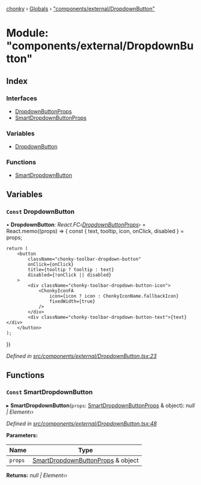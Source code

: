 [chonky](../README.md) › [Globals](../globals.md) › ["components/external/DropdownButton"](_components_external_dropdownbutton_.md)

# Module: "components/external/DropdownButton"

## Index

### Interfaces

* [DropdownButtonProps](../interfaces/_components_external_dropdownbutton_.dropdownbuttonprops.md)
* [SmartDropdownButtonProps](../interfaces/_components_external_dropdownbutton_.smartdropdownbuttonprops.md)

### Variables

* [DropdownButton](_components_external_dropdownbutton_.md#const-dropdownbutton)

### Functions

* [SmartDropdownButton](_components_external_dropdownbutton_.md#const-smartdropdownbutton)

## Variables

### `Const` DropdownButton

• **DropdownButton**: *React.FC‹[DropdownButtonProps](../interfaces/_components_external_dropdownbutton_.dropdownbuttonprops.md)›* = React.memo((props) => {
    const { text, tooltip, icon, onClick, disabled } = props;

    return (
        <button
            className="chonky-toolbar-dropdown-button"
            onClick={onClick}
            title={tooltip ? tooltip : text}
            disabled={!onClick || disabled}
        >
            <div className="chonky-toolbar-dropdown-button-icon">
                <ChonkyIconFA
                    icon={icon ? icon : ChonkyIconName.fallbackIcon}
                    fixedWidth={true}
                />
            </div>
            <div className="chonky-toolbar-dropdown-button-text">{text}</div>
        </button>
    );
})

*Defined in [src/components/external/DropdownButton.tsx:23](https://github.com/TimboKZ/Chonky/blob/01ce777/src/components/external/DropdownButton.tsx#L23)*

## Functions

### `Const` SmartDropdownButton

▸ **SmartDropdownButton**(`props`: [SmartDropdownButtonProps](../interfaces/_components_external_dropdownbutton_.smartdropdownbuttonprops.md) & object): *null | Element‹›*

*Defined in [src/components/external/DropdownButton.tsx:48](https://github.com/TimboKZ/Chonky/blob/01ce777/src/components/external/DropdownButton.tsx#L48)*

**Parameters:**

Name | Type |
------ | ------ |
`props` | [SmartDropdownButtonProps](../interfaces/_components_external_dropdownbutton_.smartdropdownbuttonprops.md) & object |

**Returns:** *null | Element‹›*
